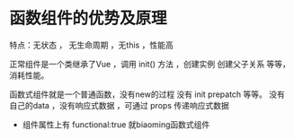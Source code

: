

# 函数组件的优势及原理

   特点：无状态 ， 无生命周期 ，无this ，性能高
   
   正常组件是一个类继承了Vue ，调用 init() 方法 ，创建实例 创建父子关系 
   等等，消耗性能。

   函数式组件就是一个普通函数，没有new的过程 没有 init prepatch 等等。
   没有自己的data ，没有响应式数据 ，可通过 props 传递响应式数据

   - 组件属性上有 functional:true 就biaoming函数式组件